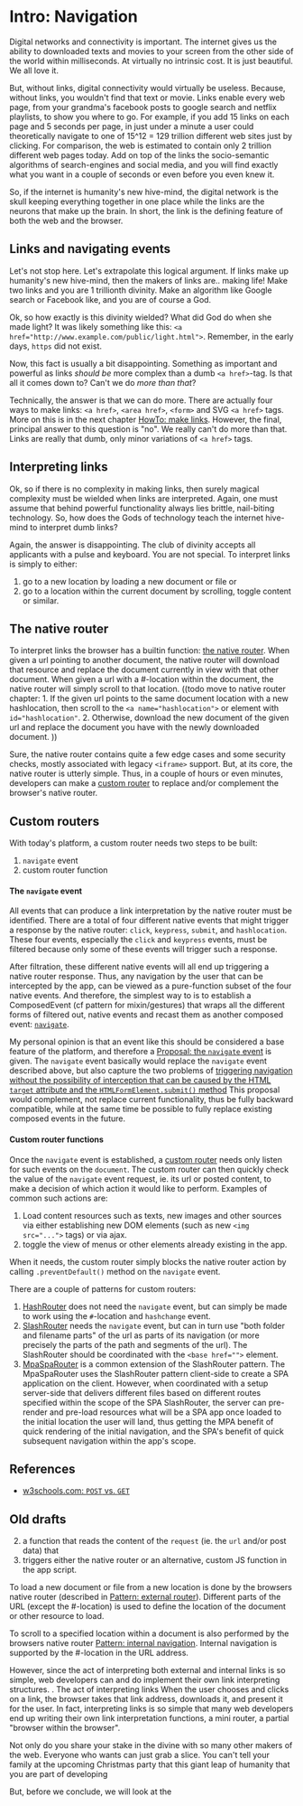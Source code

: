 # Intro: Navigation

Digital networks and connectivity is important. The internet gives us the ability to
downloaded texts and movies to your screen from the other side of the world within milliseconds.
At virtually no intrinsic cost. It is just beautiful. We all love it.

But, without links, digital connectivity would virtually be useless.
Because, without links, you wouldn't find that text or movie.
Links enable every web page, from your grandma's facebook posts to google search and netflix playlists,
to show you where to go. 
For example, if you add 15 links on each page and 5 seconds per page, 
in just under a minute a user could theoretically navigate to one of 15^12 = 129 trillion different web sites
just by clicking. For comparison, the web is estimated to contain only 2 trillion different web pages today.
Add on top of the links the socio-semantic algorithms of search-engines and social media,
and you will find exactly what you want in a couple of seconds or even before you even knew it.

So, if the internet is humanity's new hive-mind, the digital network is the skull keeping 
everything together in one place while the links are the neurons that make up the brain.
In short, the link is the defining feature of both the web and the browser.

## Links and navigating events

Let's not stop here. Let's extrapolate this logical argument.
If links make up humanity's new hive-mind, then the makers of links are.. making life!
Make two links and you are 1 trillionth divinity.
Make an algorithm like Google search or Facebook like, and you are of course a God.

Ok, so how exactly is this divinity wielded? What did God do when she made light?
It was likely something like this: `<a href="http://www.example.com/public/light.html">`.
Remember, in the early days, `https` did not exist.

Now, this fact is usually a bit disappointing. 
Something as important and powerful as links *should be* more complex than a dumb `<a href>`-tag.
Is that all it comes down to? Can't we do *more than that*?

Technically, the answer is that we can do more. There are actually four ways to make links:
`<a href>`, `<area href>`, `<form>` and SVG `<a href>` tags.
More on this is in the next chapter [HowTo: make links](HowTo_browse.md).
However, the final, principal answer to this question is "no". We really can't do more than that.
Links are really that dumb, only minor variations of `<a href>` tags.

## Interpreting links

Ok, so if there is no complexity in making links, 
then surely magical complexity must be wielded when links are interpreted.
Again, one must assume that behind powerful functionality always lies brittle, nail-biting technology.
So, how does the Gods of technology teach the internet hive-mind to interpret dumb links?

Again, the answer is disappointing. 
The club of divinity accepts all applicants with a pulse and keyboard. You are not special.
To interpret links is simply to either:
1. go to a new location by loading a new document or file or
2. go to a location within the current document by scrolling, toggle content or similar.

## The native router

To interpret links the browser has a builtin function: [the native router](HowTo_nativeRouter.md).
When given a url pointing to another document, the native router will download that resource and 
replace the document currently in view with that other document. 
When given a url with a #-location within the document, 
the native router will simply scroll to that location.
((todo move to native router chapter: 1. If the given url points to the same document location with a new hashlocation, then 
scroll to the `<a name="hashlocation">` or element with `id="hashlocation"`.
2. Otherwise, download the new document of the given url and replace the document you have with the 
newly downloaded document.
))

Sure, the native router contains quite a few edge cases and some security checks, 
mostly associated with legacy `<iframe>` support.
But, at its core, the native router is utterly simple.
Thus, in a couple of hours or even minutes, developers can make a [custom router]() to
replace and/or complement the browser's native router.

## Custom routers

With today's platform, a custom router needs two steps to be built:
1. `navigate` event
2. custom router function

#### The `navigate` event

All events that can produce a link interpretation by the native router must be identified.
There are a total of four different native events that might trigger a response by the native router:
`click`, `keypress`, `submit`, and `hashlocation`.
These four events, especially the `click` and `keypress` events, must be filtered 
because only some of these events will trigger such a response.

After filtration, these different native events will all end up triggering a native router response.
Thus, any navigation by the user that can be intercepted by the app, can be viewed as a pure-function 
subset of the four native events. And therefore, the simplest way to is to establish a ComposedEvent
(cf pattern for mixin/gestures) that wraps all the different forms of filtered out, native events and
recast them as another composed event: [`navigate`](Pattern_navigate.md).

My personal opinion is that an event like this should be considered a base feature of the platform,
and therefore a [Proposal: the `navigate` event](Proposal_navigate.md) is given.
The `navigate` event basically would replace the `navigate` event described above, but 
also capture the two problems of [triggering navigation without the possibility of interception
that can be caused by the HTML `target` attribute and the `HTMLFormElement.submit()` method](Problem_submitTargetSubmarines.md)
This proposal would complement, not replace current functionality, thus be fully backward compatible,
while at the same time be possible to fully replace existing composed events in the future.

#### Custom router functions

Once the `navigate` event is established, a [custom router](Pattern_customRouter.md) needs only listen for such events on 
the `document`.
The custom router can then quickly check the value of the `navigate` event request, 
ie. its url or posted content,
to make a decision of which action it would like to perform.
Examples of common such actions are:
1. Load content resources such as texts, new images and other sources via either establishing 
new DOM elements (such as new `<img src="...">` tags) or via ajax.
2. toggle the view of menus or other elements already existing in the app.

When it needs, the custom router simply blocks the native router action by calling 
`.preventDefault()` method on the `navigate` event.

There are a couple of patterns for custom routers:
1. [HashRouter](Pattern_hashRouter.md) does not need the `navigate` event, but 
can simply be made to work using the `#`-location and `hashchange` event.
2. [SlashRouter](Pattern_slashRouter.md) needs the `navigate` event, but 
can in turn use "both folder and filename parts" of the url as parts of its navigation
(or more precisely the parts of the path and segments of the url). 
The SlashRouter should be coordinated with the `<base href="">` element.
3. [MpaSpaRouter](Pattern_MpaSpaRouter.md) is a common extension of the SlashRouter pattern.
The MpaSpaRouter uses the SlashRouter pattern client-side to create a SPA application on the client.
However, when coordinated with a setup server-side that delivers different files based on different
routes specified within the scope of the SPA SlashRouter, 
the server can pre-render and pre-load resources what will be a SPA app once loaded to the initial 
location the user will land, thus getting the MPA benefit of quick rendering of the initial navigation,
and the SPA's benefit of quick subsequent navigation within the app's scope.

## References

 * [w3schools.com: `POST` vs. `GET`](https://www.w3schools.com/tags/ref_httpmethods.asp)

## Old drafts

2. a function that reads the content of the `request` (ie. the `url` and/or post data) 
that
3. triggers either the native router or an alternative, custom JS function in the app script.

To load a new document or file from a new location is done by the browsers native router (described in [Pattern: external router]()).
Different parts of the URL (except the #-location) is used to define the location of the document or 
other resource to load. 

To scroll to a specified location within a document is also performed by the browsers native router [Pattern: internal navigation]().
Internal navigation is supported by the #-location in the URL address.

However, since the act of interpreting both external and internal links is so simple,
web developers can and do implement their own link interpreting structures.
. The act of interpreting links 
When the user chooses and clicks on a link, the browser takes that link address, downloads it, and
present it for the user. In fact, interpreting links is so simple that many web developers 
end up writing their own link interpretation functions, a mini router, a partial "browser within the browser".


Not only do you share your stake in the divine with so
many other makers of the web. Everyone who wants can just grab a slice.
You can't tell your family at the upcoming Christmas party that this giant leap of humanity
that you are part of developing 

But, before we conclude, we will look at the  